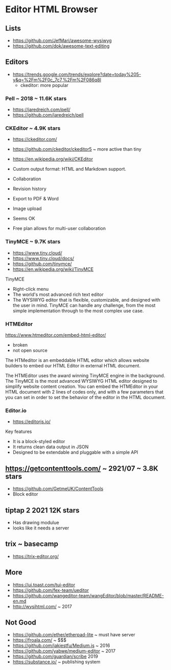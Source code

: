 # Editor HTML Browser

## Lists

* https://github.com/JefMari/awesome-wysiwyg
* https://github.com/dok/awesome-text-editing

## Editors

* https://trends.google.com/trends/explore?date=today%205-y&q=%2Fm%2F0c_7c7,%2Fm%2F086q8l
	* ckeditor: more popular

### Pell ~ 2018 ~ 11.6K stars

* https://jaredreich.com/pell/
* https://github.com/jaredreich/pell


### CKEditor ~ 4.9K stars

* https://ckeditor.com/
* https://github.com/ckeditor/ckeditor5 ~ more active than tiny
* https://en.wikipedia.org/wiki/CKEditor

* Custom output format: HTML and Markdown support.
* Collaboration
* Revision history
* Export to PDF & Word
* Image upload
* Seems OK
* Free plan allows for multi-user collaboration


### TinyMCE ~ 9.7K stars

* https://www.tiny.cloud/
* https://www.tiny.cloud/docs/
* https://github.com/tinymce/
* https://en.wikipedia.org/wiki/TinyMCE

TinyMCE

* Right-click menu
* The world's most advanced rich text editor
* The WYSIWYG editor that is flexible, customizable, and designed with the user in mind. TinyMCE can handle any challenge, from the most simple implementation through to the most complex use case.



### HTMEditor

https://www.htmeditor.com/embed-html-editor/

* broken
* not open source

The HTMeditor is an embeddable HTML editor which allows website builders to embed our HTML Editor in external HTML document.

The HTMEditor uses the award winning TinyMCE engine in the background. The TinyMCE is the most advanced WYSIWYG HTML editor designed to simplify website content creation.
You can embed the HTMEditor in your HTML document with 2 lines of codes only, and with a few parameters that you can set in order to set the behavior of the editor in the HTML document.

### Editor.io

* https://editorjs.io/

Key features

* It is a block-styled editor
* It returns clean data output in JSON
* Designed to be extendable and pluggable with a simple API


## https://getcontenttools.com/ ~ 2921/07 ~ 3.8K stars

* https://github.com/GetmeUK/ContentTools
* Block editor


## tiptap 2 2021 12K stars

* Has drawing modulue
* looks like it needs a server

## trix ~ basecamp

* https://trix-editor.org/

## More

* https://ui.toast.com/tui-editor
* https://github.com/fex-team/ueditor
* https://github.com/wangeditor-team/wangEditor/blob/master/README-en.md
* http://wysihtml.com/ ~ 2017

## Not Good

* https://github.com/ether/etherpad-lite ~ must have server
* https://froala.com/ ~ $$$
* https://github.com/jakiestfu/Medium.js ~ 2016
* https://github.com/yabwe/medium-editor ~ 2017
* https://github.com/guardian/scribe 2019
* https://substance.io/ ~ publishing system